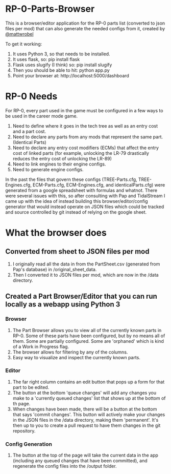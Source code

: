 # RP-0-Parts-Browser
This is a browser/editor application for the RP-0 parts list (converted to json files per mod)  that can also generate the needed configs from it, created by [@mattwrobel](https://github.com/mattwrobel)

To get it working:
   1. It uses Python 3, so that needs to be installed.
   2. It uses flask, so:  pip install flask
   3. Flask uses slugify (I think) so:  pip install slugify
   4. Then you should be able to hit:  python app.py
   5. Point your browser at:  http://localhost:5000/dashboard
   
# RP-0 Needs

For RP-0, every part used in the game must be configured in a few ways to be used in the career mode game.
   1.  Need to define where it goes in the tech tree as well as an entry cost and a part cost.
   2.  Need to declare any parts from any mods that represent the same part. (Identical Parts)
   3.  Need to declare any entry cost modifiers (ECMs) that affect the entry cost of linked parts (for example, unlocking the LR-79 drastically reduces the entry cost of unlocking the LR-89)
   4.  Need to link engines to their engine configs.
   5.  Need to generate engine configs.

In the past the files that govern these configs (TREE-Parts.cfg, TREE-Engines.cfg, ECM-Parts.cfg, ECM-Engines.cfg, and identicalParts.cfg) were generated from a google spreadsheet with formulas and whatnot.  There were several issues with this, so after consulting with Pap and TidalStream I came up with the idea of instead building this browser/editor/config generator that would instead operate on JSON files which could be tracked and source controlled by git instead of relying on the google sheet.

# What the browser does

## Converted from sheet to JSON files per mod
  
1. I originally read all the data in from the PartSheet.csv (generated from Pap's database) in /original_sheet_data.
2. Then I converted it to JSON files per mod, which are now in the /data directory.
   
## Created a Part Browser/Editor that you can run locally as a webapp using Python 3
  
### Browser
    
1.  The Part Browser allows you to view all of the currently known parts in RP-0. Some of these parts have been configured, but by no means all of them.  Some are partially configured.  Some are 'orphaned' which is kind of a Work in Progress flag.
2. The browser allows for filtering by any of the columns.
3. Easy way to visualize and inspect the currently known parts.
    
### Editor
    
1.  The far right column contains an edit button that pops up a form for that part to be edited.
2.  The button at the bottom 'queue changes' will add any changes you make to a 'currently queued changes' list that shows up at the bottom of th page.
3.  When changes have been made, there will be a button at the bottom that says 'commit changes'.  This button will actively make your changes in the JSON files in the /data directory, making them 'permanent'.  It's then up to you to create a pull request to have them changes in the git repository.
      
### Config Generation
   
1.  The button at the top of the page will take the current data in the app (including any queued changes that have been committed), and regenerate the config files into the /output folder.
   
